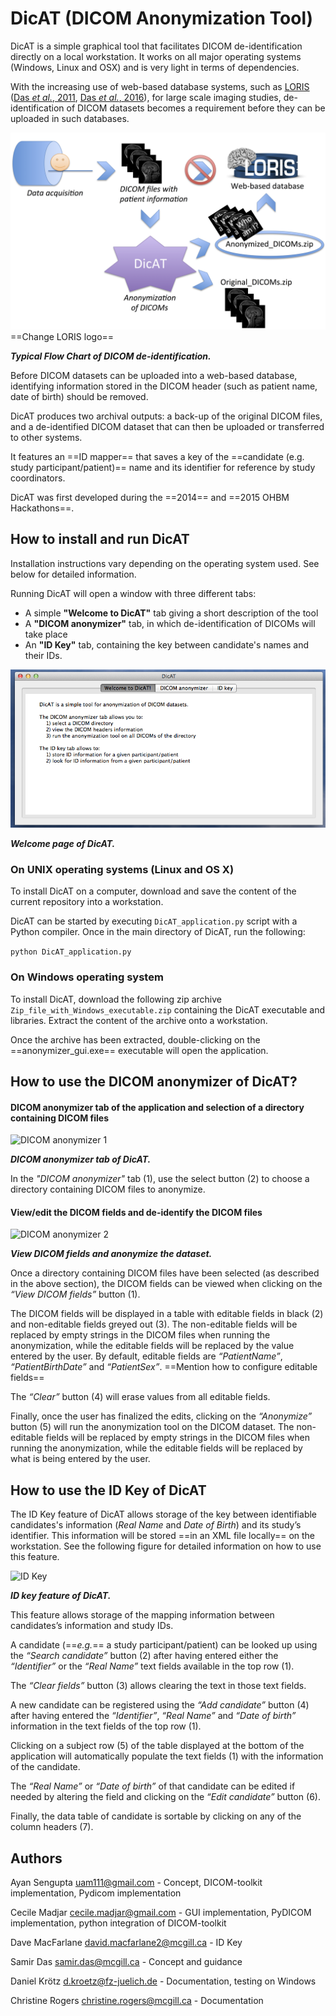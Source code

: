 # DicAT (DICOM Anonymization Tool)

DicAT is a simple graphical tool that facilitates DICOM de-identification directly on a local workstation.
It works on all major operating systems (Windows, Linux and OSX) and is very light in terms of dependencies.

With the increasing use of web-based database systems, such as [LORIS](http://www.loris.ca) ([Das *et al.*, 2011](http://journal.frontiersin.org/article/10.3389/fninf.2011.00037/full), [Das *et al.*, 2016](http://www.sciencedirect.com/science/article/pii/S1053811915008009)), for large scale imaging studies, de-identification of DICOM datasets becomes a requirement before they can be uploaded in such databases.

![Flow Chart](images/TypicFlowChartOfDICOMdeidentification.png)
==Change LORIS logo==

***Typical Flow Chart of DICOM de-identification.***

Before DICOM datasets can be uploaded into a web-based database, identifying information stored in the DICOM header (such as patient name, date of birth) should be removed.

DicAT produces two archival outputs: a back-up of the original DICOM files, and a de-identified DICOM dataset that can then be uploaded or transferred to other systems.

It features an ==ID mapper== that saves a key of the ==candidate (e.g. study participant/patient)== name and its identifier for reference by study coordinators. 

DicAT was first developed during the ==2014== and ==2015 OHBM Hackathons==.

## How to install and run DicAT

Installation instructions vary depending on the operating system used. See below for detailed information.

Running DicAT will open a window with three different tabs:

* A simple **"Welcome to DicAT"** tab giving a short description of the tool
* A **"DICOM anonymizer"** tab, in which de-identification of DICOMs will take place 
* An **"ID Key"** tab, containing the key between candidate's names and their IDs.

![Welcome page](images/Welcome_DicAT.png)

***Welcome page of DicAT.***

### On UNIX operating systems (Linux and OS X) 

To install DicAT on a computer, download and save the content of the current repository into a workstation.

DicAT can be started by executing `DicAT_application.py` script with a Python compiler. Once in the main directory of DicAT, run the following:

```python DicAT_application.py```

### On Windows operating system

To install DicAT, download the following zip archive `Zip_file_with_Windows_executable.zip` containing the DicAT executable and libraries. Extract the content of the archive onto a workstation.

Once the archive has been extracted, double-clicking on the ==anonymizer_gui.exe== executable will open the application.

## How to use the DICOM anonymizer of DicAT?

#### DICOM anonymizer tab of the application and selection of a directory containing DICOM files

![DICOM anonymizer 1](images/DICOM_anonymizer1.png)

***DICOM anonymizer tab of DicAT.*** 

In the *"DICOM anonymizer"* tab (1), use the select button (2) to choose a directory containing DICOM files to anonymize.

#### View/edit the DICOM fields and de-identify the DICOM files

![DICOM anonymizer 2](images/DICOM_anonymizer2.png)

***View DICOM fields and anonymize the dataset.*** 

Once a directory containing DICOM files have been selected (as described in the above section), the DICOM fields can be viewed when clicking on the *“View DICOM fields”* button (1).

 The DICOM fields will be displayed in a table with editable fields in black (2) and non-editable fields greyed out (3). The non-editable fields will be replaced by empty strings in the DICOM files when running the anonymization, while the editable fields will be replaced by the value entered by the user. By default, editable fields are *“PatientName”*, *“PatientBirthDate”* and *“PatientSex”*. ==Mention how to configure editable fields== 
 
The *“Clear”* button (4) will erase values from all editable fields. 

Finally, once the user has finalized the edits, clicking on the *“Anonymize”* button (5) will run the anonymization tool on the DICOM dataset. The non-editable fields will be replaced by empty strings in the DICOM files when running the anonymization, while the editable fields will be replaced by what is being entered by the user. 


## How to use the ID Key of DicAT

The ID Key feature of DicAT allows storage of the key between identifiable candidates's information (*Real Name* and *Date of Birth*) and its study’s identifier. This information will be stored ==in an XML file locally== on the workstation. See the following figure for detailed information on how to use this feature.

![ID Key](images/ID_Mapper.png)

***ID key feature of DicAT.*** 

This feature allows storage of the mapping information between candidates’s information and study IDs. 

A candidate (==*e.g.*== a study participant/patient) can be looked up using the *“Search candidate”* button (2) after having entered either the *“Identifier”* or the *“Real Name”* text fields available in the top row (1). 

The *“Clear fields”* button (3) allows clearing the text in those text fields. 

A new candidate can be registered using the *“Add candidate”* button (4) after having entered the *“Identifier”*, *“Real Name”* and *“Date of birth”* information in the text fields of the top row (1). 

Clicking on a subject row (5) of the table displayed at the bottom of the application will automatically populate the text fields (1) with the information of the candidate. 

The *“Real Name”* or *“Date of birth”* of that candidate can be edited if needed by altering the field and clicking on the *“Edit candidate”* button (6). 

Finally, the data table of candidate is sortable by clicking on any of the column headers (7).


## Authors

Ayan Sengupta <uam111@gmail.com>              - Concept, DICOM-toolkit implementation, Pydicom implementation   

Cecile Madjar <cecile.madjar@gmail.com>       - GUI implementation, PyDICOM implementation, python integration of DICOM-toolkit

Dave MacFarlane <david.macfarlane2@mcgill.ca> - ID Key

Samir Das <samir.das@mcgill.ca>               - Concept and guidance

Daniel Krötz <d.kroetz@fz-juelich.de>         - Documentation, testing on Windows

Christine Rogers <christine.rogers@mcgill.ca> - Documentation
